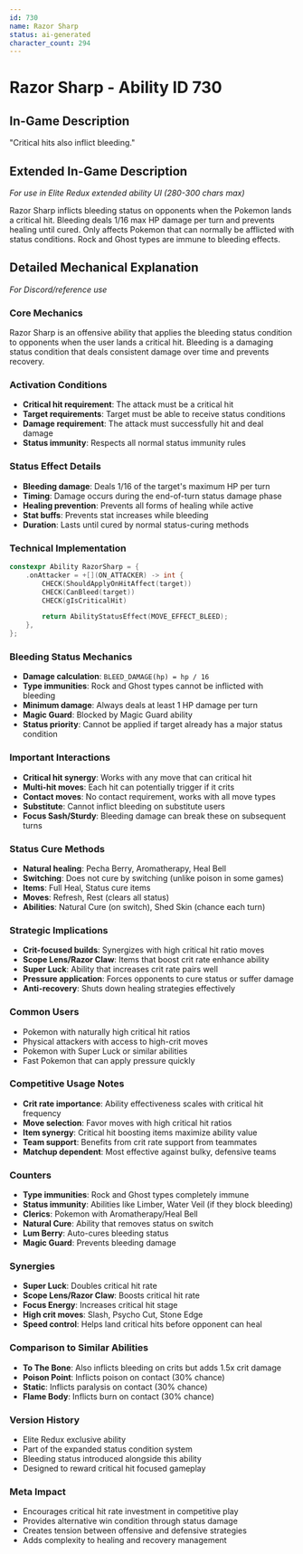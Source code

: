 ```yaml
---
id: 730
name: Razor Sharp
status: ai-generated
character_count: 294
---
```


# Razor Sharp - Ability ID 730

## In-Game Description
"Critical hits also inflict bleeding."

## Extended In-Game Description
*For use in Elite Redux extended ability UI (280-300 chars max)*

Razor Sharp inflicts bleeding status on opponents when the Pokemon lands a critical hit. Bleeding deals 1/16 max HP damage per turn and prevents healing until cured. Only affects Pokemon that can normally be afflicted with status conditions. Rock and Ghost types are immune to bleeding effects.

## Detailed Mechanical Explanation
*For Discord/reference use*

### Core Mechanics
Razor Sharp is an offensive ability that applies the bleeding status condition to opponents when the user lands a critical hit. Bleeding is a damaging status condition that deals consistent damage over time and prevents recovery.

### Activation Conditions
- **Critical hit requirement**: The attack must be a critical hit
- **Target requirements**: Target must be able to receive status conditions
- **Damage requirement**: The attack must successfully hit and deal damage
- **Status immunity**: Respects all normal status immunity rules

### Status Effect Details
- **Bleeding damage**: Deals 1/16 of the target's maximum HP per turn
- **Timing**: Damage occurs during the end-of-turn status damage phase
- **Healing prevention**: Prevents all forms of healing while active
- **Stat buffs**: Prevents stat increases while bleeding
- **Duration**: Lasts until cured by normal status-curing methods

### Technical Implementation
```c
constexpr Ability RazorSharp = {
    .onAttacker = +[](ON_ATTACKER) -> int {
        CHECK(ShouldApplyOnHitAffect(target))
        CHECK(CanBleed(target))
        CHECK(gIsCriticalHit)

        return AbilityStatusEffect(MOVE_EFFECT_BLEED);
    },
};
```

### Bleeding Status Mechanics
- **Damage calculation**: `BLEED_DAMAGE(hp) = hp / 16`
- **Type immunities**: Rock and Ghost types cannot be inflicted with bleeding
- **Minimum damage**: Always deals at least 1 HP damage per turn
- **Magic Guard**: Blocked by Magic Guard ability
- **Status priority**: Cannot be applied if target already has a major status condition

### Important Interactions
- **Critical hit synergy**: Works with any move that can critical hit
- **Multi-hit moves**: Each hit can potentially trigger if it crits
- **Contact moves**: No contact requirement, works with all move types
- **Substitute**: Cannot inflict bleeding on substitute users
- **Focus Sash/Sturdy**: Bleeding damage can break these on subsequent turns

### Status Cure Methods
- **Natural healing**: Pecha Berry, Aromatherapy, Heal Bell
- **Switching**: Does not cure by switching (unlike poison in some games)
- **Items**: Full Heal, Status cure items
- **Moves**: Refresh, Rest (clears all status)
- **Abilities**: Natural Cure (on switch), Shed Skin (chance each turn)

### Strategic Implications
- **Crit-focused builds**: Synergizes with high critical hit ratio moves
- **Scope Lens/Razor Claw**: Items that boost crit rate enhance ability
- **Super Luck**: Ability that increases crit rate pairs well
- **Pressure application**: Forces opponents to cure status or suffer damage
- **Anti-recovery**: Shuts down healing strategies effectively

### Common Users
- Pokemon with naturally high critical hit ratios
- Physical attackers with access to high-crit moves
- Pokemon with Super Luck or similar abilities
- Fast Pokemon that can apply pressure quickly

### Competitive Usage Notes
- **Crit rate importance**: Ability effectiveness scales with critical hit frequency
- **Move selection**: Favor moves with high critical hit ratios
- **Item synergy**: Critical hit boosting items maximize ability value
- **Team support**: Benefits from crit rate support from teammates
- **Matchup dependent**: Most effective against bulky, defensive teams

### Counters
- **Type immunities**: Rock and Ghost types completely immune
- **Status immunity**: Abilities like Limber, Water Veil (if they block bleeding)
- **Clerics**: Pokemon with Aromatherapy/Heal Bell
- **Natural Cure**: Ability that removes status on switch
- **Lum Berry**: Auto-cures bleeding status
- **Magic Guard**: Prevents bleeding damage

### Synergies
- **Super Luck**: Doubles critical hit rate
- **Scope Lens/Razor Claw**: Boosts critical hit rate
- **Focus Energy**: Increases critical hit stage
- **High crit moves**: Slash, Psycho Cut, Stone Edge
- **Speed control**: Helps land critical hits before opponent can heal

### Comparison to Similar Abilities
- **To The Bone**: Also inflicts bleeding on crits but adds 1.5x crit damage
- **Poison Point**: Inflicts poison on contact (30% chance)
- **Static**: Inflicts paralysis on contact (30% chance)
- **Flame Body**: Inflicts burn on contact (30% chance)

### Version History
- Elite Redux exclusive ability
- Part of the expanded status condition system
- Bleeding status introduced alongside this ability
- Designed to reward critical hit focused gameplay

### Meta Impact
- Encourages critical hit rate investment in competitive play
- Provides alternative win condition through status damage
- Creates tension between offensive and defensive strategies
- Adds complexity to healing and recovery management